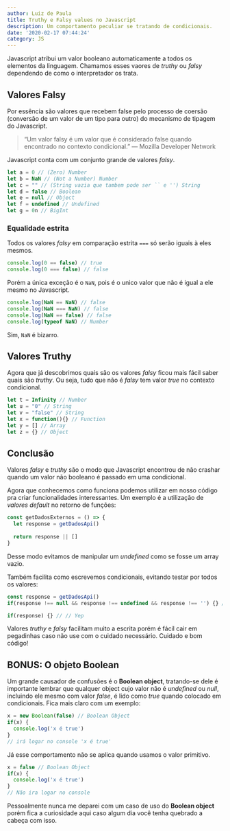 ```yaml
---
author: Luiz de Paula
title: Truthy e Falsy values no Javascript
description: Um comportamento peculiar se tratando de condicionais.
date: '2020-02-17 07:44:24'
category: JS
---
```

Javascript atribui um valor booleano automaticamente a todos os elementos da linguagem. Chamamos esses vaores de *truthy* ou *falsy* dependendo de como o interpretador os trata.

## Valores Falsy

Por essência são valores que recebem false pelo processo de coersão (conversão de um valor de um tipo para outro) do mecanismo de tipagem do Javascript.

> “Um valor falsy é um valor que é considerado false quando encontrado no contexto condicional.” — Mozilla Developer Network

Javascript conta com um conjunto grande de valores *falsy*.

```javascript
let a = 0 // (Zero) Number
let b = NaN // (Not a Number) Number
let c = "" // (String vazia que tambem pode ser `` e '') String
let d = false // Boolean
let e = null // Object
let f = undefined // Undefined
let g = 0n // BigInt
```

### Equalidade estrita

Todos os valores *falsy* em comparação estrita `===` só serão iguais à eles mesmos.

```javascript
console.log(0 == false) // true
console.log(0 === false) // false
```

Porém a única exceção é o `NaN`, pois é o unico valor que não é igual a ele mesmo no Javascript.

```javascript
console.log(NaN == NaN) // false
console.log(NaN === NaN) // false
console.log(NaN == false) // false
console.log(typeof NaN) // Number
```

Sim, `NaN` é bizarro.

## Valores Truthy

Agora que já descobrimos quais são os valores *falsy* ficou mais fácil saber quais são *truthy*. Ou seja, tudo que não é *falsy* tem valor *true* no contexto condicional.

```javascript
let t = Infinity // Number
let u = "0" // String
let v = "false" // String
let x = function(){} // Function
let y = [] // Array
let z = {} // Object
```

## Conclusão

Valores *falsy* e *truthy* são o modo que Javascript encontrou de não crashar quando um valor não booleano é passado em uma condicional.

Agora que conhecemos como funciona podemos utilizar em nosso código pra criar funcionalidades interessantes. Um exemplo é a utilização de *valores default* no retorno de funções:

```javascript
const getDadosExternos = () => {
  let response = getDadosApi()
  
  return response || []
}
```

Desse modo evitamos de manipular um *undefined* como se fosse um array vazio.

Também facilita como escrevemos condicionais, evitando testar por todos os valores:

```javascript
const response = getDadosApi()
if(response !== null && response !== undefined && response !== '') {} // Nope

if(response) {} // // Yep
```

Valores *truthy* e *falsy* facilitam muito a escrita porém é fácil cair em pegadinhas caso não use com o cuidado necessário. Cuidado e bom código!

## BONUS: O objeto Boolean

Um grande causador de confusões é o **Boolean object**, tratando-se dele é importante lembrar que qualquer object cujo valor não é *undefined* ou *null*, incluindo ele mesmo com valor *false*, é lido como *true* quando colocado em condicionais. Fica mais claro com um exemplo:

```javascript
x = new Boolean(false) // Boolean Object
if(x) {
  console.log('x é true')
}
// irá logar no console 'x é true'
```

Já esse comportamento não se aplica quando usamos o valor primitivo.

```javascript
x = false // Boolean Object
if(x) {
  console.log('x é true')
}
// Não ira logar no console
```

Pessoalmente nunca me deparei com um caso de uso do **Boolean object** porém fica a curiosidade aqui caso algum dia você tenha quebrado a cabeça com isso.
